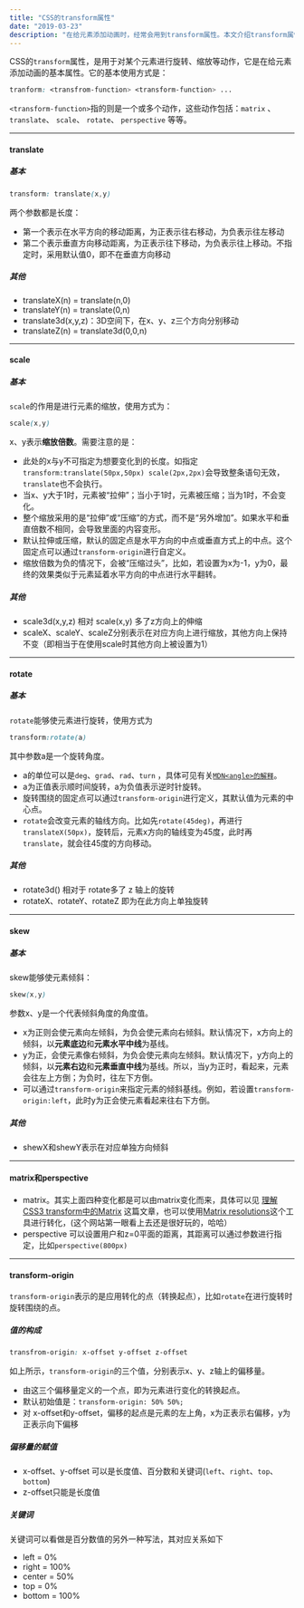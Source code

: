 ```yaml
---
title: "CSS的transform属性"
date: "2019-03-23"
description: "在给元素添加动画时，经常会用到transform属性。本文介绍transform属性的基本用法。"
---
```


CSS的`transform`属性，是用于对某个元素进行旋转、缩放等动作，它是在给元素添加动画的基本属性。它的基本使用方式是：

```css
tranform: <transfrom-function> <transform-function> ... 
```

`<transform-function>`指的则是一个或多个动作，这些动作包括：`matrix` 、 `translate`、 `scale`、 `rotate`、 `perspective` 等等。

------

#### translate

##### 基本

```css
transform: translate(x,y)
```

两个参数都是长度：

- 第一个表示在水平方向的移动距离，为正表示往右移动，为负表示往左移动
- 第二个表示垂直方向移动距离，为正表示往下移动，为负表示往上移动。不指定时，采用默认值0，即不在垂直方向移动

##### 其他

- translateX(n) = translate(n,0)
- translateY(n) = translate(0,n)
- translate3d(x,y,z)：3D空间下，在x、y、z三个方向分别移动
- translateZ(n) = translate3d(0,0,n)

------

#### scale

##### 基本

`scale`的作用是进行元素的缩放，使用方式为：

```css
scale(x,y)
```

x、y表示**缩放倍数**。需要注意的是：

- 此处的x与y不可指定为想要变化到的长度。如指定`transform:translate(50px,50px) scale(2px,2px)`会导致整条语句无效，`translate`也不会执行。
- 当x、y大于1时，元素被“拉伸”；当小于1时，元素被压缩；当为1时，不会变化。
- 整个缩放采用的是“拉伸”或“压缩”的方式，而不是“另外增加”。如果水平和垂直倍数不相同，会导致里面的内容变形。
- 默认拉伸或压缩，默认的固定点是水平方向的中点或垂直方式上的中点。这个固定点可以通过`transform-origin`进行自定义。
- 缩放倍数为负的情况下，会被“压缩过头”，比如，若设置为x为-1，y为0，最终的效果类似于元素延着水平方向的中点进行水平翻转。

##### 其他

- scale3d(x,y,z) 相对 scale(x,y) 多了z方向上的伸缩
- scaleX、scaleY、scaleZ分别表示在对应方向上进行缩放，其他方向上保持不变（即相当于在使用scale时其他方向上被设置为1）

------

#### rotate

##### 基本

`rotate`能够使元素进行旋转，使用方式为

```css
transform:rotate(a)
```

其中参数a是一个旋转角度。

- a的单位可以是`deg`、`grad`、`rad`、`turn` ，具体可见有关[`MDN<angle>的解释`](https://developer.mozilla.org/en-US/docs/Web/CSS/angle)。
- a为正值表示顺时间旋转，a为负值表示逆时针旋转。
- 旋转围绕的固定点可以通过`transform-origin`进行定义，其默认值为元素的中心点。
- `rotate`会改变元素的轴线方向。比如先`rotate(45deg)`，再进行`translateX(50px)`，旋转后，元素x方向的轴线变为45度，此时再`translate`，就会往45度的方向移动。

##### 其他

- rotate3d() 相对于 rotate多了 z 轴上的旋转
- rotateX、rotateY、rotateZ 即为在此方向上单独旋转

------

#### skew

##### 基本

skew能够使元素倾斜：

```css
skew(x,y)
```

参数x、y是一个代表倾斜角度的角度值。

- x为正则会使元素向左倾斜，为负会使元素向右倾斜。默认情况下，x方向上的倾斜，以**元素底边**和**元素水平中线**为基线。
- y为正，会使元素像右倾斜，为负会使元素向左倾斜。默认情况下，y方向上的倾斜，以**元素右边**和**元素垂直中线**为基线。所以，当y为正时，看起来，元素会往左上方倒；为负时，往左下方倒。
- 可以通过`transform-origin`来指定元素的倾斜基线。例如，若设置`transform-origin:left`，此时y为正会使元素看起来往右下方倒。

##### 其他

- shewX和shewY表示在对应单独方向倾斜

------

#### matrix和perspective

- matrix。其实上面四种变化都是可以由matrix变化而来，具体可以见 [理解CSS3 transform中的Matrix](<https://www.zhangxinxu.com/wordpress/2012/06/css3-transform-matrix-%E7%9F%A9%E9%98%B5/>) 这篇文章，也可以使用[Matrix resolutions](<https://meyerweb.com/eric/tools/matrix/>)这个工具进行转化，(这个网站第一眼看上去还是很好玩的，哈哈）
- perspective 可以设置用户和z=0平面的距离，其距离可以通过参数进行指定，比如`perspective(800px)`

------

#### transform-origin

`transform-origin`表示的是应用转化的点（转换起点），比如`rotate`在进行旋转时旋转围绕的点。

##### 值的构成

```css
transfrom-origin: x-offset y-offset z-offset
```

如上所示，`transform-origin`的三个值，分别表示x、y、z轴上的偏移量。

- 由这三个偏移量定义的一个点，即为元素进行变化的转换起点。
- 默认初始值是：`transform-origin: 50% 50%;`
- 对 x-offset和y-offset，偏移的起点是元素的左上角，x为正表示右偏移，y为正表示向下偏移

##### 偏移量的赋值

- x-offset、y-offset 可以是长度值、百分数和关键词(`left`、`right`、`top`、`bottom`)
- z-offset只能是长度值

##### 关键词

关键词可以看做是百分数值的另外一种写法，其对应关系如下

- left = 0%
- right = 100% 
- center = 50%
- top = 0%
- bottom = 100%
